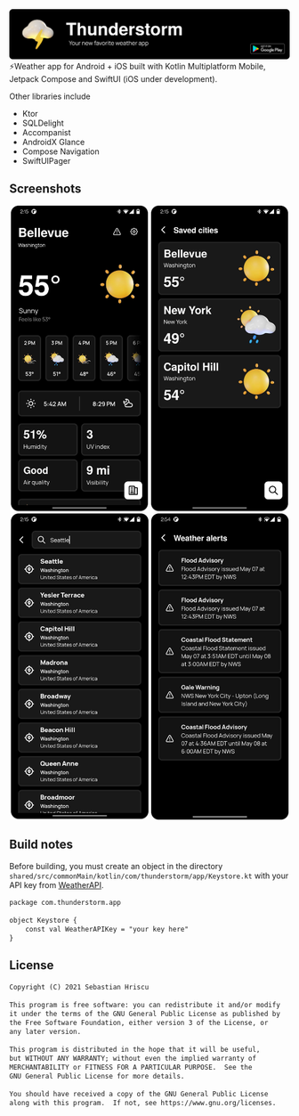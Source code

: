 <img src="/media/header.png" />
⚡️Weather app for Android + iOS built with Kotlin Multiplatform Mobile, Jetpack Compose and SwiftUI (iOS under development). 

Other libraries include

- Ktor
- SQLDelight
- Accompanist
- AndroidX Glance
- Compose Navigation
- SwiftUIPager

## Screenshots
<div class="flex" align="center">
     <img src="/media/Screenshot_20220507-141510.png" height=550 />
     <img src="/media/Screenshot_20220507-141541.png" height=550 />
     <img src="/media/Screenshot_20220507-141559.png" height=550 />
     <img src="/media/Screenshot_20220507-145443.png" height=550 />
</div>

## Build notes
Before building, you must create an object in the directory ```shared/src/commonMain/kotlin/com/thunderstorm/app/Keystore.kt``` with your API key from [WeatherAPI](https://weatherapi.com).

```
package com.thunderstorm.app

object Keystore {
    const val WeatherAPIKey = "your key here"
}
```

## License
```
Copyright (C) 2021 Sebastian Hriscu

This program is free software: you can redistribute it and/or modify
it under the terms of the GNU General Public License as published by
the Free Software Foundation, either version 3 of the License, or
any later version.

This program is distributed in the hope that it will be useful,
but WITHOUT ANY WARRANTY; without even the implied warranty of
MERCHANTABILITY or FITNESS FOR A PARTICULAR PURPOSE.  See the
GNU General Public License for more details.

You should have received a copy of the GNU General Public License
along with this program.  If not, see https://www.gnu.org/licenses.
```
